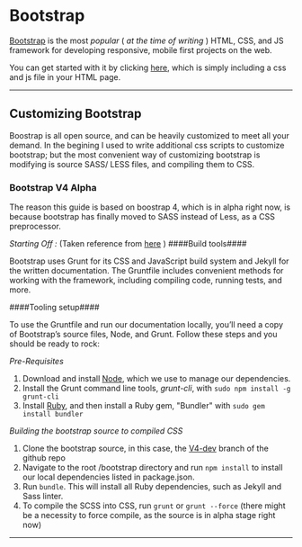 # Bootstrap

[Bootstrap](http://getbootstrap.com/) is the most *popular* ( *at the time of writing* ) HTML, CSS, and JS framework for developing responsive, mobile first projects on the web.

You can get started with it by clicking [here](http://getbootstrap.com/getting-started/),
which is simply including a css and js file in your HTML page.

---
## Customizing Bootstrap
Boostrap is all open source, and can be heavily customized to meet all your demand. In the begining
I used to write additional css scripts to customize bootstrap; but the most convenient way of customizing
bootstrap is modifying is source SASS/ LESS files, and compiling them to CSS.

### Bootstrap V4 Alpha

The reason this guide is based on boostrap 4, which is in alpha right now, is because
bootstrap has finally moved to SASS instead of Less, as a CSS preprocessor.

*Starting Off :* (Taken reference from [here](http://v4-alpha.getbootstrap.com/getting-started/build-tools/#tooling-setup) )
####Build tools####

Bootstrap uses Grunt for its CSS and JavaScript build system and Jekyll for the written documentation. The Gruntfile includes convenient methods for working with the framework, including compiling code, running tests, and more.

####Tooling setup####

To use the Gruntfile and run our documentation locally, you’ll need a copy of Bootstrap’s source files, Node, and Grunt. Follow these steps and you should be ready to rock:
  
*Pre-Requisites*
  1. Download and install [Node](https://nodejs.org), which we use to manage our dependencies.
  2. Install the Grunt command line tools, *grunt-cli*, with `sudo npm install -g grunt-cli`
  3. Install [Ruby](https://www.ruby-lang.org/en/documentation/installation/), and then install a Ruby gem, "Bundler" with `sudo gem install bundler`
  
*Building the bootstrap source to compiled CSS*
  1. Clone the bootstrap source, in this case, the [V4-dev](https://github.com/twbs/bootstrap/tree/v4-dev) branch of the github repo
  2. Navigate to the root /bootstrap directory and run `npm install` to install our local dependencies listed in package.json.
  3. Run `bundle`. This will install all Ruby dependencies, such as Jekyll and Sass linter.
  4. To compile the SCSS into CSS, run `grunt` or `grunt --force` (there might be a necessity to force compile, as the
      source is in alpha stage right now)
  
---
